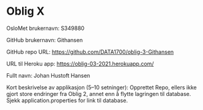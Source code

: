 Oblig X
=======
OsloMet brukernavn: S349880

GitHub brukernavn: Githansen

GitHub repo URL: https://github.com/DATA1700/oblig-3-Githansen

URL til Heroku app: https://oblig-03-2021.herokuapp.com/

Fullt navn: Johan Hustoft Hansen

Kort beskrivelse av applikasjon (5–10 setninger):
Opprettet Repo, ellers ikke gjort store endringer fra Oblig 2, annet 
enn å flytte lagringen til database. Sjekk application.properties for 
link til database. 
